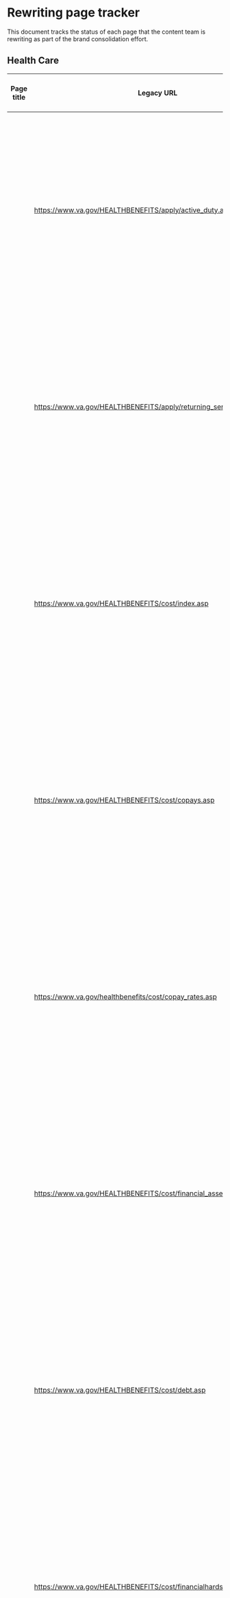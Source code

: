 
# Rewriting page tracker

This document tracks the status of each page that the content team is rewriting as part of the brand consolidation effort.

## Health Care

| Page title | Legacy URL | New VA.gov page URL | Zenhub Ticket | Current rewriting status |
| --- | --- | --- | --- | --- |
| | https://www.va.gov/HEALTHBENEFITS/apply/active_duty.asp | | | <ul> <li> [ ] First draft written </li><li> [ ] Page in Github </li><li> [ ] Danielle strategy/voice review & edit complete </li><li> [ ] Final copy edit complete </li><li> [ ] Sent to SMEs for review</li><li> [ ] SME feedback received</li><li> [ ] SME feedback implemented</li><li> [ ] New page live</li> |
| | https://www.va.gov/HEALTHBENEFITS/apply/returning_servicemembers.asp | | | <ul> <li> [ ] First draft written </li><li> [ ] Page in Github </li><li> [ ] Danielle strategy/voice review & edit complete </li><li> [ ] Final copy edit complete </li><li> [ ] Sent to SMEs for review</li><li> [ ] SME feedback received</li><li> [ ] SME feedback implemented</li><li> [ ] New page live</li> |
| | https://www.va.gov/HEALTHBENEFITS/cost/index.asp | | | <ul> <li> [ ] First draft written </li><li> [ ] Page in Github </li><li> [ ] Danielle strategy/voice review & edit complete </li><li> [ ] Final copy edit complete </li><li> [ ] Sent to SMEs for review</li><li> [ ] SME feedback received</li><li> [ ] SME feedback implemented</li><li> [ ] New page live</li> |
| | https://www.va.gov/HEALTHBENEFITS/cost/copays.asp | | | <ul> <li> [ ] First draft written </li><li> [ ] Page in Github </li><li> [ ] Danielle strategy/voice review & edit complete </li><li> [ ] Final copy edit complete </li><li> [ ] Sent to SMEs for review</li><li> [ ] SME feedback received</li><li> [ ] SME feedback implemented</li><li> [ ] New page live</li> |
| | https://www.va.gov/healthbenefits/cost/copay_rates.asp | | | <ul> <li> [ ] First draft written </li><li> [ ] Page in Github </li><li> [ ] Danielle strategy/voice review & edit complete </li><li> [ ] Final copy edit complete </li><li> [ ] Sent to SMEs for review</li><li> [ ] SME feedback received</li><li> [ ] SME feedback implemented</li><li> [ ] New page live</li> |
| | https://www.va.gov/HEALTHBENEFITS/cost/financial_assessment.asp | | | <ul> <li> [ ] First draft written </li><li> [ ] Page in Github </li><li> [ ] Danielle strategy/voice review & edit complete </li><li> [ ] Final copy edit complete </li><li> [ ] Sent to SMEs for review</li><li> [ ] SME feedback received</li><li> [ ] SME feedback implemented</li><li> [ ] New page live</li> |
| | https://www.va.gov/HEALTHBENEFITS/cost/debt.asp | | | <ul> <li> [ ] First draft written </li><li> [ ] Page in Github </li><li> [ ] Danielle strategy/voice review & edit complete </li><li> [ ] Final copy edit complete </li><li> [ ] Sent to SMEs for review</li><li> [ ] SME feedback received</li><li> [ ] SME feedback implemented</li><li> [ ] New page live</li> |
| | https://www.va.gov/HEALTHBENEFITS/cost/financialhardship.asp | | | <ul> <li> [ ] First draft written </li><li> [ ] Page in Github </li><li> [ ] Danielle strategy/voice review & edit complete </li><li> [ ] Final copy edit complete </li><li> [ ] Sent to SMEs for review</li><li> [ ] SME feedback received</li><li> [ ] SME feedback implemented</li><li> [ ] New page live</li> |
| | https://www.va.gov/HEALTHBENEFITS/cost/disputes.asp | | | <ul> <li> [ ] First draft written </li><li> [ ] Page in Github </li><li> [ ] Danielle strategy/voice review & edit complete </li><li> [ ] Final copy edit complete </li><li> [ ] Sent to SMEs for review</li><li> [ ] SME feedback received</li><li> [ ] SME feedback implemented</li><li> [ ] New page live</li> |
| | https://www.va.gov/HEALTHBENEFITS/cost/make_a_payment.asp | | | <ul> <li> [ ] First draft written </li><li> [ ] Page in Github </li><li> [ ] Danielle strategy/voice review & edit complete </li><li> [ ] Final copy edit complete </li><li> [ ] Sent to SMEs for review</li><li> [ ] SME feedback received</li><li> [ ] SME feedback implemented</li><li> [ ] New page live</li> |
| | https://www.va.gov/HEALTHBENEFITS/vadip/index.asp | | | <ul> <li> [ ] First draft written </li><li> [ ] Page in Github </li><li> [ ] Danielle strategy/voice review & edit complete </li><li> [ ] Final copy edit complete </li><li> [ ] Sent to SMEs for review</li><li> [ ] SME feedback received</li><li> [ ] SME feedback implemented</li><li> [ ] New page live</li> |
| | https://www.va.gov/HEALTHBENEFITS/access/prescriptions.asp | | | <ul> <li> [ ] First draft written </li><li> [ ] Page in Github </li><li> [ ] Danielle strategy/voice review & edit complete </li><li> [ ] Final copy edit complete </li><li> [ ] Sent to SMEs for review</li><li> [ ] SME feedback received</li><li> [ ] SME feedback implemented</li><li> [ ] New page live</li> |
| | https://www.va.gov/HEALTHBENEFITS/access/geriatrics.asp | | | <ul> <li> [ ] First draft written </li><li> [ ] Page in Github </li><li> [ ] Danielle strategy/voice review & edit complete </li><li> [ ] Final copy edit complete </li><li> [ ] Sent to SMEs for review</li><li> [ ] SME feedback received</li><li> [ ] SME feedback implemented</li><li> [ ] New page live</li> |
| | https://www.va.gov/HEALTHBENEFITS/access/home_health_care.asp | | | <ul> <li> [ ] First draft written </li><li> [ ] Page in Github </li><li> [ ] Danielle strategy/voice review & edit complete </li><li> [ ] Final copy edit complete </li><li> [ ] Sent to SMEs for review</li><li> [ ] SME feedback received</li><li> [ ] SME feedback implemented</li><li> [ ] New page live</li> |
| | https://www.va.gov/HEALTHBENEFITS/vhic/index.asp | /health-care/get-health-id-card/ | [#16957](https://app.zenhub.com/workspaces/vft-59c95ae5fda7577a9b3184f8/issues/department-of-veterans-affairs/vets.gov-team/16957) | <ul> <li> [ ] First draft written </li><li> [ ] Page in Github </li><li> [ ] Danielle strategy/voice review & edit complete </li><li> [ ] Final copy edit complete </li><li> [ ] Sent to SMEs for review</li><li> [ ] SME feedback received</li><li> [ ] SME feedback implemented</li><li> [ ] New page live</li> |
| | https://www.va.gov/HEALTHBENEFITS/vtp/beneficiary_travel.asp | | | <ul> <li> [ ] First draft written </li><li> [ ] Page in Github </li><li> [ ] Danielle strategy/voice review & edit complete </li><li> [ ] Final copy edit complete </li><li> [ ] Sent to SMEs for review</li><li> [ ] SME feedback received</li><li> [ ] SME feedback implemented</li><li> [ ] New page live</li> |
| | https://www.va.gov/HEALTHBENEFITS/resources/priority_groups.asp | | | <ul> <li> [ ] First draft written </li><li> [ ] Page in Github </li><li> [ ] Danielle strategy/voice review & edit complete </li><li> [ ] Final copy edit complete </li><li> [ ] Sent to SMEs for review</li><li> [ ] SME feedback received</li><li> [ ] SME feedback implemented</li><li> [ ] New page live</li> |


## Disability

| Page title | Legacy URL | New VA.gov page URL | Zenhub Ticket | Current rewriting status |
| --- | --- | --- | --- | --- |
| | https://www.benefits.va.gov/COMPENSATION/NPRC1973Fire.asp | | | <ul> <li> [ ] First draft written </li><li> [ ] Page in Github </li><li> [ ] Danielle strategy/voice review & edit complete </li><li> [ ] Final copy edit complete </li><li> [ ] Sent to SMEs for review</li><li> [ ] SME feedback received</li><li> [ ] SME feedback implemented</li><li> [ ] New page live</li> |
| | https://www.benefits.va.gov/compensation/dbq_disabilityexams.asp | | | <ul> <li> [ ] First draft written </li><li> [ ] Page in Github </li><li> [ ] Danielle strategy/voice review & edit complete </li><li> [ ] Final copy edit complete </li><li> [ ] Sent to SMEs for review</li><li> [ ] SME feedback received</li><li> [ ] SME feedback implemented</li><li> [ ] New page live</li> |
| | https://www.benefits.va.gov/compensation/dbq_overview.asp | | | <ul> <li> [ ] First draft written </li><li> [ ] Page in Github </li><li> [ ] Danielle strategy/voice review & edit complete </li><li> [ ] Final copy edit complete </li><li> [ ] Sent to SMEs for review</li><li> [ ] SME feedback received</li><li> [ ] SME feedback implemented</li><li> [ ] New page live</li> |
| | https://www.benefits.va.gov/compensation/dbq_veteraninstruct.asp | | | <ul> <li> [ ] First draft written </li><li> [ ] Page in Github </li><li> [ ] Danielle strategy/voice review & edit complete </li><li> [ ] Final copy edit complete </li><li> [ ] Sent to SMEs for review</li><li> [ ] SME feedback received</li><li> [ ] SME feedback implemented</li><li> [ ] New page live</li> |
| | https://www.benefits.va.gov/compensation/dbq_ListByDBQFormName.asp | | | <ul> <li> [ ] First draft written </li><li> [ ] Page in Github </li><li> [ ] Danielle strategy/voice review & edit complete </li><li> [ ] Final copy edit complete </li><li> [ ] Sent to SMEs for review</li><li> [ ] SME feedback received</li><li> [ ] SME feedback implemented</li><li> [ ] New page live</li> |
| | https://www.benefits.va.gov/compensation/dbq_ListBySymptom.asp | | | <ul> <li> [ ] First draft written </li><li> [ ] Page in Github </li><li> [ ] Danielle strategy/voice review & edit complete </li><li> [ ] Final copy edit complete </li><li> [ ] Sent to SMEs for review</li><li> [ ] SME feedback received</li><li> [ ] SME feedback implemented</li><li> [ ] New page live</li> |
| | https://www.benefits.va.gov/compensation/rates-index.asp | | | <ul> <li> [ ] First draft written </li><li> [ ] Page in Github </li><li> [ ] Danielle strategy/voice review & edit complete </li><li> [ ] Final copy edit complete </li><li> [ ] Sent to SMEs for review</li><li> [ ] SME feedback received</li><li> [ ] SME feedback implemented</li><li> [ ] New page live</li> |
| | https://www.benefits.va.gov/COMPENSATION/resources_comp01.asp | | | <ul> <li> [ ] First draft written </li><li> [ ] Page in Github </li><li> [ ] Danielle strategy/voice review & edit complete </li><li> [ ] Final copy edit complete </li><li> [ ] Sent to SMEs for review</li><li> [ ] SME feedback received</li><li> [ ] SME feedback implemented</li><li> [ ] New page live</li> |
| | https://www.benefits.va.gov/COMPENSATION/resources_comp02.asp | | | <ul> <li> [ ] First draft written </li><li> [ ] Page in Github </li><li> [ ] Danielle strategy/voice review & edit complete </li><li> [ ] Final copy edit complete </li><li> [ ] Sent to SMEs for review</li><li> [ ] SME feedback received</li><li> [ ] SME feedback implemented</li><li> [ ] New page live</li> |
| | https://www.benefits.va.gov/compensation/special_Benefit_Allowances_2018.asp | | | <ul> <li> [ ] First draft written </li><li> [ ] Page in Github </li><li> [ ] Danielle strategy/voice review & edit complete </li><li> [ ] Final copy edit complete </li><li> [ ] Sent to SMEs for review</li><li> [ ] SME feedback received</li><li> [ ] SME feedback implemented</li><li> [ ] New page live</li> |
| | https://www.benefits.va.gov/compensation/sb2018.asp | | | <ul> <li> [ ] First draft written </li><li> [ ] Page in Github </li><li> [ ] Danielle strategy/voice review & edit complete </li><li> [ ] Final copy edit complete </li><li> [ ] Sent to SMEs for review</li><li> [ ] SME feedback received</li><li> [ ] SME feedback implemented</li><li> [ ] New page live</li> |
| | https://www.benefits.va.gov/compensation/rates-index.asp#howcalc | | | <ul> <li> [ ] First draft written </li><li> [ ] Page in Github </li><li> [ ] Danielle strategy/voice review & edit complete </li><li> [ ] Final copy edit complete </li><li> [ ] Sent to SMEs for review</li><li> [ ] SME feedback received</li><li> [ ] SME feedback implemented</li><li> [ ] New page live</li> |
| | https://www.benefits.va.gov/COMPENSATION/resources-rates-read-compAndSMC.asp | | | <ul> <li> [ ] First draft written </li><li> [ ] Page in Github </li><li> [ ] Danielle strategy/voice review & edit complete </li><li> [ ] Final copy edit complete </li><li> [ ] Sent to SMEs for review</li><li> [ ] SME feedback received</li><li> [ ] SME feedback implemented</li><li> [ ] New page live</li> |


## Burials 

### Specifically Dependency and Indemnity Compensation
| Page title | Legacy URL | New VA.gov page URL | Zenhub Ticket | Current rewriting status |
| --- | --- | --- | --- | --- |
| 2019 VA DIC surviving spouse and child benefit rates | https://benefits.va.gov/Compensation/current_rates_dic.asp | /burials-memorials/survivor-dic-rates/ | [#18325](https://app.zenhub.com/workspaces/vft-59c95ae5fda7577a9b3184f8/issues/department-of-veterans-affairs/vets.gov-team/18325) | <ul> <li> [X] First draft written </li><li> [X] Page in Github and initial copy edit complete </li><li> [X] Danielle strategy/voice review & edit complete </li><li> [X] Final copy edit complete </li><li> [X] Sent to SMEs for review</li><li> [ ] SME feedback received</li><li> [ ] SME feedback implemented</li><li> [ ] New page live</li> | 
| 2019 VA DIC surviving spouse and child benefit rates | https://benefits.va.gov/COMPENSATION/resources-rates-read-dic.asp | /burials-memorials/survivor-dic-rates/ | [#18325](https://app.zenhub.com/workspaces/vft-59c95ae5fda7577a9b3184f8/issues/department-of-veterans-affairs/vets.gov-team/18325) | <ul> <li> [X] First draft written </li><li> [X] Page in Github and initial copy edit complete </li><li> [X] Danielle strategy/voice review & edit complete </li><li> [X] Final copy edit complete </li><li> [X] Sent to SMEs for review</li><li> [ ] SME feedback received</li><li> [ ] SME feedback implemented</li><li> [ ] New page live</li> | 
| 2019 VA DIC surviving parent benefit rates | https://benefits.va.gov/Pension/current_rates_Parents_DIC_pen.asp | /burials-memorials/parent-dic-rates/ | [#18325](https://app.zenhub.com/workspaces/vft-59c95ae5fda7577a9b3184f8/issues/department-of-veterans-affairs/vets.gov-team/18325) | <ul> <li> [X] First draft written </li><li> [X] Page in Github and initial copy edit complete </li><li> [X] Danielle strategy/voice review & edit complete </li><li> [X] Final copy edit complete </li><li> [X] Sent to SMEs for review</li><li> [ ] SME feedback received</li><li> [ ] SME feedback implemented</li><li> [ ] New page live</li> | 
| 2019 VA DIC surviving parent benefit rates | https://www.benefits.va.gov/COMPENSATION/resources-rates-read-parentsdic.asp | /burials-memorials/parent-dic-rates/ | [#18325](https://app.zenhub.com/workspaces/vft-59c95ae5fda7577a9b3184f8/issues/department-of-veterans-affairs/vets.gov-team/18325) | <ul> <li> [X] First draft written </li><li> [X] Page in Github and initial copy edit complete </li><li> [X] Danielle strategy/voice review & edit complete </li><li> [X] Final copy edit complete </li><li> [X] Sent to SMEs for review</li><li> [ ] SME feedback received</li><li> [ ] SME feedback implemented</li><li> [ ] New page live</li> | 

### NCA pages

| Page title | Legacy URL | New VA.gov page URL | Zenhub Ticket | Current rewriting status |
| --- | --- | --- | --- | --- |
| | https://www.cem.va.gov/CEM/hmm/discharge_documents.asp | | | <ul> <li> [ ] First draft written </li><li> [ ] Page in Github </li><li> [ ] Danielle strategy/voice review & edit complete </li><li> [ ] Final copy edit complete </li><li> [ ] Sent to SMEs for review</li><li> [ ] SME feedback received</li><li> [ ] SME feedback implemented</li><li> [ ] New page live</li> |
| | https://www.cem.va.gov/cem/burial_benefits/need.asp | | | <ul> <li> [ ] First draft written </li><li> [ ] Page in Github </li><li> [ ] Danielle strategy/voice review & edit complete </li><li> [ ] Final copy edit complete </li><li> [ ] Sent to SMEs for review</li><li> [ ] SME feedback received</li><li> [ ] SME feedback implemented</li><li> [ ] New page live</li> |
| | https://www.cem.va.gov/cem/burial_benefits/burial_at_sea.asp | | | <ul> <li> [ ] First draft written </li><li> [ ] Page in Github </li><li> [ ] Danielle strategy/voice review & edit complete </li><li> [ ] Final copy edit complete </li><li> [ ] Sent to SMEs for review</li><li> [ ] SME feedback received</li><li> [ ] SME feedback implemented</li><li> [ ] New page live</li> |
| | https://www.cem.va.gov/cem/burial_benefits/private_cemetery.asp | | | <ul> <li> [ ] First draft written </li><li> [ ] Page in Github </li><li> [ ] Danielle strategy/voice review & edit complete </li><li> [ ] Final copy edit complete </li><li> [ ] Sent to SMEs for review</li><li> [ ] SME feedback received</li><li> [ ] SME feedback implemented</li><li> [ ] New page live</li> |
| | https://www.cem.va.gov/cem/hmm/types.asp | | | <ul> <li> [ ] First draft written </li><li> [ ] Page in Github </li><li> [ ] Danielle strategy/voice review & edit complete </li><li> [ ] Final copy edit complete </li><li> [ ] Sent to SMEs for review</li><li> [ ] SME feedback received</li><li> [ ] SME feedback implemented</li><li> [ ] New page live</li> |
| | https://www.cem.va.gov/cem/hmm/replacements.asp | | | <ul> <li> [ ] First draft written </li><li> [ ] Page in Github </li><li> [ ] Danielle strategy/voice review & edit complete </li><li> [ ] Final copy edit complete </li><li> [ ] Sent to SMEs for review</li><li> [ ] SME feedback received</li><li> [ ] SME feedback implemented</li><li> [ ] New page live</li> |
| | https://www.cem.va.gov/cem/hmm/pre_WWI_era.asp | | | <ul> <li> [ ] First draft written </li><li> [ ] Page in Github </li><li> [ ] Danielle strategy/voice review & edit complete </li><li> [ ] Final copy edit complete </li><li> [ ] Sent to SMEs for review</li><li> [ ] SME feedback received</li><li> [ ] SME feedback implemented</li><li> [ ] New page live</li> |
| | https://www.cem.va.gov/cem/hmm/abbreviations.asp | | | <ul> <li> [ ] First draft written </li><li> [ ] Page in Github </li><li> [ ] Danielle strategy/voice review & edit complete </li><li> [ ] Final copy edit complete </li><li> [ ] Sent to SMEs for review</li><li> [ ] SME feedback received</li><li> [ ] SME feedback implemented</li><li> [ ] New page live</li> |
| | https://www.cem.va.gov/cem/hmm/emblems.asp | | | <ul> <li> [ ] First draft written </li><li> [ ] Page in Github </li><li> [ ] Danielle strategy/voice review & edit complete </li><li> [ ] Final copy edit complete </li><li> [ ] Sent to SMEs for review</li><li> [ ] SME feedback received</li><li> [ ] SME feedback implemented</li><li> [ ] New page live</li> |
| | https://www.cem.va.gov/cem/cems/index.asp | | | <ul> <li> [ ] First draft written </li><li> [ ] Page in Github </li><li> [ ] Danielle strategy/voice review & edit complete </li><li> [ ] Final copy edit complete </li><li> [ ] Sent to SMEs for review</li><li> [ ] SME feedback received</li><li> [ ] SME feedback implemented</li><li> [ ] New page live</li> |
| | https://www.cem.va.gov/cems/listcem.asp | | | <ul> <li> [ ] First draft written </li><li> [ ] Page in Github </li><li> [ ] Danielle strategy/voice review & edit complete </li><li> [ ] Final copy edit complete </li><li> [ ] Sent to SMEs for review</li><li> [ ] SME feedback received</li><li> [ ] SME feedback implemented</li><li> [ ] New page live</li> |
| | https://www.cem.va.gov/cem/cems/doi.asp | | | <ul> <li> [ ] First draft written </li><li> [ ] Page in Github </li><li> [ ] Danielle strategy/voice review & edit complete </li><li> [ ] Final copy edit complete </li><li> [ ] Sent to SMEs for review</li><li> [ ] SME feedback received</li><li> [ ] SME feedback implemented</li><li> [ ] New page live</li> |


## Education

| Page title | Legacy URL | New VA.gov page URL | Zenhub Ticket | Current rewriting status |
| --- | --- | --- | --- | --- |
| | https://www.benefits.va.gov/GIBILL/FGIB/Restoration.asp | | [#17696](https://app.zenhub.com/workspaces/vft-59c95ae5fda7577a9b3184f8/issues/department-of-veterans-affairs/vets.gov-team/17696) | <ul> <li> [X] First draft written </li><li> [X] Page in Github and initial copy edit complete </li><li> [ ] Danielle strategy/voice review & edit complete </li><li> [ ] Final copy edit complete </li><li> [ ] Sent to SMEs for review</li><li> [ ] SME feedback received</li><li> [ ] SME feedback implemented</li><li> [ ] New page live</li> |
| | https://www.benefits.va.gov/GIBILL/FGIB/VetTecTrainingProviders.asp | | | <ul> <li> [ ] First draft written </li><li> [ ] Page in Github </li><li> [ ] Danielle strategy/voice review & edit complete </li><li> [ ] Final copy edit complete </li><li> [ ] Sent to SMEs for review</li><li> [ ] SME feedback received</li><li> [ ] SME feedback implemented</li><li> [ ] New page live</li> |
| Compare VA education benefits | https://www.benefits.va.gov/GIBILL/comparison_chart.asp |  | [#17818](https://app.zenhub.com/workspaces/vft-59c95ae5fda7577a9b3184f8/issues/department-of-veterans-affairs/vets.gov-team/17818) | <ul> <li> [X] First draft written </li><li> [X] Page in Github </li><li> [ ] Danielle strategy/voice review & edit complete </li><li> [ ] Final copy edit complete </li><li> [ ] Sent to SMEs for review</li><li> [ ] SME feedback received</li><li> [ ] SME feedback implemented</li><li> [ ] New page live</li> |
| | https://www.benefits.va.gov/GIBILL/resources/benefits_resources/rate_tables.asp | | [#17828](https://app.zenhub.com/workspaces/vft-59c95ae5fda7577a9b3184f8/issues/department-of-veterans-affairs/vets.gov-team/17828) | <ul> <li> [X] First draft written </li><li> [X] Page in Github and initial copy edit complete</li><li> [ ] Danielle strategy/voice review & edit complete </li><li> [ ] Final copy edit complete </li><li> [ ] Sent to SMEs for review</li><li> [ ] SME feedback received</li><li> [ ] SME feedback implemented</li><li> [ ] New page live</li> |
| | https://www.benefits.va.gov/gibill/post911_residentraterequirements.asp | | | <ul> <li> [ ] First draft written </li><li> [ ] Page in Github </li><li> [ ] Danielle strategy/voice review & edit complete </li><li> [ ] Final copy edit complete </li><li> [ ] Sent to SMEs for review</li><li> [ ] SME feedback received</li><li> [ ] SME feedback implemented</li><li> [ ] New page live</li> |

## Pension

| Page title | Legacy URL | New VA.gov page URL | Zenhub Ticket | Current rewriting status |
| --- | --- | --- | --- | --- |
| | https://www.benefits.va.gov/PENSION/current_protected_pension_rate_tables.asp | | | <ul> <li> [ ] First draft written </li><li> [ ] Page in Github </li><li> [ ] Danielle strategy/voice review & edit complete </li><li> [ ] Final copy edit complete </li><li> [ ] Sent to SMEs for review</li><li> [ ] SME feedback received</li><li> [ ] SME feedback implemented</li><li> [ ] New page live</li> |


## Housing

| Page title | Legacy URL | New VA.gov page URL | Zenhub Ticket | Current rewriting status |
| --- | --- | --- | --- | --- |
| | https://www.benefits.va.gov/homeloans/resources_veteran.asp | | | <ul> <li> [ ] First draft written </li><li> [ ] Page in Github </li><li> [ ] Danielle strategy/voice review & edit complete </li><li> [ ] Final copy edit complete </li><li> [ ] Sent to SMEs for review</li><li> [ ] SME feedback received</li><li> [ ] SME feedback implemented</li><li> [ ] New page live</li> |
| | https://www.benefits.va.gov/homeloans/purchaseco_loan_fee.asp | | | <ul> <li> [ ] First draft written </li><li> [ ] Page in Github </li><li> [ ] Danielle strategy/voice review & edit complete </li><li> [ ] Final copy edit complete </li><li> [ ] Sent to SMEs for review</li><li> [ ] SME feedback received</li><li> [ ] SME feedback implemented</li><li> [ ] New page live</li> |
| | https://www.benefits.va.gov/homeloans/purchaseco_loan_limits.asp | | | <ul> <li> [ ] First draft written </li><li> [ ] Page in Github </li><li> [ ] Danielle strategy/voice review & edit complete </li><li> [ ] Final copy edit complete </li><li> [ ] Sent to SMEs for review</li><li> [ ] SME feedback received</li><li> [ ] SME feedback implemented</li><li> [ ] New page live</li> |


## Life Insurance

| Page title | Legacy URL | New VA.gov page URL | Zenhub Ticket | Current rewriting status |
| --- | --- | --- | --- | --- |
| | https://www.benefits.va.gov/INSURANCE/updatebene.asp | | [#17892](https://app.zenhub.com/workspaces/vft-59c95ae5fda7577a9b3184f8/issues/department-of-veterans-affairs/vets.gov-team/17892) | <ul> <li> [X] First draft written </li><li> [X] Page in Github </li><li> [ ] Danielle strategy/voice review & edit complete </li><li> [ ] Final copy edit complete </li><li> [ ] Sent to SMEs for review</li><li> [ ] SME feedback received</li><li> [ ] SME feedback implemented</li><li> [ ] New page live</li> |
| File a claim | https://www.benefits.va.gov/INSURANCE/sglivgli.asp | | [#17893](https://app.zenhub.com/workspaces/vft-59c95ae5fda7577a9b3184f8/issues/department-of-veterans-affairs/vets.gov-team/17893) | <ul> <li> [ ] First draft written </li><li> [ ] Page in Github </li><li> [ ] Danielle strategy/voice review & edit complete </li><li> [ ] Final copy edit complete </li><li> [ ] Sent to SMEs for review</li><li> [ ] SME feedback received</li><li> [ ] SME feedback implemented</li><li> [ ] New page live</li> |
| | https://www.benefits.va.gov/INSURANCE/vgli_auto_pay.asp | | [#18844](https://app.zenhub.com/workspaces/vft-59c95ae5fda7577a9b3184f8/issues/department-of-veterans-affairs/vets.gov-team/18844) | <ul> <li> [ ] First draft written </li><li> [ ] Page in Github </li><li> [ ] Danielle strategy/voice review & edit complete </li><li> [ ] Final copy edit complete </li><li> [ ] Sent to SMEs for review</li><li> [ ] SME feedback received</li><li> [ ] SME feedback implemented</li><li> [ ] New page live</li> |
| | https://www.benefits.va.gov/INSURANCE/uninsurable.asp | | [#18847](https://app.zenhub.com/workspaces/vft-59c95ae5fda7577a9b3184f8/issues/department-of-veterans-affairs/vets.gov-team/18847) | <ul> <li> [ ] First draft written </li><li> [ ] Page in Github </li><li> [ ] Danielle strategy/voice review & edit complete </li><li> [ ] Final copy edit complete </li><li> [ ] Sent to SMEs for review</li><li> [ ] SME feedback received</li><li> [ ] SME feedback implemented</li><li> [ ] New page live</li> |
| | https://www.benefits.va.gov/INSURANCE/converting.asp | | [#17956](https://app.zenhub.com/workspaces/vft-59c95ae5fda7577a9b3184f8/issues/department-of-veterans-affairs/vets.gov-team/17956) | <ul> <li> [ ] First draft written </li><li> [ ] Page in Github </li><li> [ ] Danielle strategy/voice review & edit complete </li><li> [ ] Final copy edit complete </li><li> [ ] Sent to SMEs for review</li><li> [ ] SME feedback received</li><li> [ ] SME feedback implemented</li><li> [ ] New page live</li> |
| | https://www.benefits.va.gov/insurance/choose.asp | | | <ul> <li> [ ] First draft written </li><li> [ ] Page in Github </li><li> [ ] Danielle strategy/voice review & edit complete </li><li> [ ] Final copy edit complete </li><li> [ ] Sent to SMEs for review</li><li> [ ] SME feedback received</li><li> [ ] SME feedback implemented</li><li> [ ] New page live</li> |
| | https://www.benefits.va.gov/INSURANCE/sgli_myths_rumors.asp | | [#17955}(https://app.zenhub.com/workspaces/vft-59c95ae5fda7577a9b3184f8/issues/department-of-veterans-affairs/vets.gov-team/17955) | <ul> <li> [ ] First draft written </li><li> [ ] Page in Github </li><li> [ ] Danielle strategy/voice review & edit complete </li><li> [ ] Final copy edit complete </li><li> [ ] Sent to SMEs for review</li><li> [ ] SME feedback received</li><li> [ ] SME feedback implemented</li><li> [ ] New page live</li> |
| | https://www.benefits.va.gov/INSURANCE/SOES.asp | | [#17958](https://app.zenhub.com/workspaces/vft-59c95ae5fda7577a9b3184f8/issues/department-of-veterans-affairs/vets.gov-team/17958) | <ul> <li> [ ] First draft written </li><li> [ ] Page in Github </li><li> [ ] Danielle strategy/voice review & edit complete </li><li> [ ] Final copy edit complete </li><li> [ ] Sent to SMEs for review</li><li> [ ] SME feedback received</li><li> [ ] SME feedback implemented</li><li> [ ] New page live</li> |
| | https://www.benefits.va.gov/INSURANCE/introCalc.asp | | | <ul> <li> [ ] First draft written </li><li> [ ] Page in Github </li><li> [ ] Danielle strategy/voice review & edit complete </li><li> [ ] Final copy edit complete </li><li> [ ] Sent to SMEs for review</li><li> [ ] SME feedback received</li><li> [ ] SME feedback implemented</li><li> [ ] New page live</li> |
| | https://www.benefits.va.gov/insurance/tsgli_schedule_Schedule.asp | | [#18843](https://app.zenhub.com/workspaces/vft-59c95ae5fda7577a9b3184f8/issues/department-of-veterans-affairs/vets.gov-team/18843) | <ul> <li> [ ] First draft written </li><li> [ ] Page in Github </li><li> [ ] Danielle strategy/voice review & edit complete </li><li> [ ] Final copy edit complete </li><li> [ ] Sent to SMEs for review</li><li> [ ] SME feedback received</li><li> [ ] SME feedback implemented</li><li> [ ] New page live</li> |
| | https://www.benefits.va.gov/insurance/bfcs.asp | | [#18783](https://app.zenhub.com/workspaces/vft-59c95ae5fda7577a9b3184f8/issues/department-of-veterans-affairs/vets.gov-team/18783) | <ul> <li> [ ] First draft written </li><li> [ ] Page in Github </li><li> [ ] Danielle strategy/voice review & edit complete </li><li> [ ] Final copy edit complete </li><li> [ ] Sent to SMEs for review</li><li> [ ] SME feedback received</li><li> [ ] SME feedback implemented</li><li> [ ] New page live</li> |
| | https://www.benefits.va.gov/insurance/select.asp | | | <ul> <li> [ ] First draft written </li><li> [ ] Page in Github </li><li> [ ] Danielle strategy/voice review & edit complete </li><li> [ ] Final copy edit complete </li><li> [ ] Sent to SMEs for review</li><li> [ ] SME feedback received</li><li> [ ] SME feedback implemented</li><li> [ ] New page live</li> |
| | https://www.benefits.va.gov/INSURANCE/usgli.asp | | | <ul> <li> [ ] First draft written </li><li> [ ] Page in Github </li><li> [ ] Danielle strategy/voice review & edit complete </li><li> [ ] Final copy edit complete </li><li> [ ] Sent to SMEs for review</li><li> [ ] SME feedback received</li><li> [ ] SME feedback implemented</li><li> [ ] New page live</li> |
| | https://www.benefits.va.gov/insurance/vri.asp | | | <ul> <li> [ ] First draft written </li><li> [ ] Page in Github </li><li> [ ] Danielle strategy/voice review & edit complete </li><li> [ ] Final copy edit complete </li><li> [ ] Sent to SMEs for review</li><li> [ ] SME feedback received</li><li> [ ] SME feedback implemented</li><li> [ ] New page live</li> |
| | https://www.benefits.va.gov/INSURANCE/vsli.asp | | | <ul> <li> [ ] First draft written </li><li> [ ] Page in Github </li><li> [ ] Danielle strategy/voice review & edit complete </li><li> [ ] Final copy edit complete </li><li> [ ] Sent to SMEs for review</li><li> [ ] SME feedback received</li><li> [ ] SME feedback implemented</li><li> [ ] New page live</li> |
| | https://www.benefits.va.gov/INSURANCE/nsli.asp | | | <ul> <li> [ ] First draft written </li><li> [ ] Page in Github </li><li> [ ] Danielle strategy/voice review & edit complete </li><li> [ ] Final copy edit complete </li><li> [ ] Sent to SMEs for review</li><li> [ ] SME feedback received</li><li> [ ] SME feedback implemented</li><li> [ ] New page live</li> |
| | https://www.benefits.va.gov/insurance/dividends_options.asp | | | <ul> <li> [ ] First draft written </li><li> [ ] Page in Github </li><li> [ ] Danielle strategy/voice review & edit complete </li><li> [ ] Final copy edit complete </li><li> [ ] Sent to SMEs for review</li><li> [ ] SME feedback received</li><li> [ ] SME feedback implemented</li><li> [ ] New page live</li> |
| | https://www.benefits.va.gov/INSURANCE/capped_term.asp | | <ul> <li> [ ] First draft written </li><li> [ ] Page in Github </li><li> [ ] Danielle strategy/voice review & edit complete </li><li> [ ] Final copy edit complete </li><li> [ ] Sent to SMEs for review</li><li> [ ] SME feedback received</li><li> [ ] SME feedback implemented</li><li> [ ] New page live</li> |


## Careers and Employment

| Page title | Legacy URL | New VA.gov page URL | Zenhub Ticket | Current rewriting status |
| --- | --- | --- | --- | --- |
| |  | | | <ul> <li> [ ] First draft written </li><li> [ ] Page in Github </li><li> [ ] Danielle strategy/voice review & edit complete </li><li> [ ] Final copy edit complete </li><li> [ ] Sent to SMEs for review</li><li> [ ] SME feedback received</li><li> [ ] SME feedback implemented</li><li> [ ] New page live</li> |
